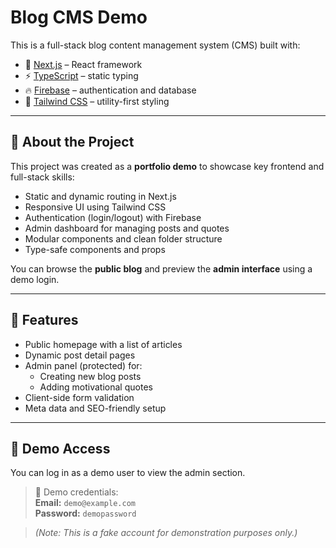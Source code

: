# Blog CMS Demo

This is a full-stack blog content management system (CMS) built with:

- 🧱 [Next.js](https://nextjs.org/) – React framework
- ⚡ [TypeScript](https://www.typescriptlang.org/) – static typing
- 🔥 [Firebase](https://firebase.google.com/) – authentication and database
- 🎨 [Tailwind CSS](https://tailwindcss.com/) – utility-first styling

---

## 📝 About the Project

This project was created as a **portfolio demo** to showcase key frontend and full-stack skills:

- Static and dynamic routing in Next.js
- Responsive UI using Tailwind CSS
- Authentication (login/logout) with Firebase
- Admin dashboard for managing posts and quotes
- Modular components and clean folder structure
- Type-safe components and props

You can browse the **public blog** and preview the **admin interface** using a demo login.

---

## 🚀 Features

- Public homepage with a list of articles
- Dynamic post detail pages
- Admin panel (protected) for:
  - Creating new blog posts
  - Adding motivational quotes
- Client-side form validation
- Meta data and SEO-friendly setup

---

## 🔐 Demo Access

You can log in as a demo user to view the admin section.

> 🔑 Demo credentials:  
> **Email:** `demo@example.com`  
> **Password:** `demopassword`  

> *(Note: This is a fake account for demonstration purposes only.)*